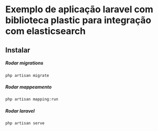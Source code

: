 
# Exemplo de aplicação laravel com biblioteca plastic para integração com elasticsearch

## Instalar

##### Rodar migrations

```sh
php artisan migrate
```

##### Rodar mappeamento

```sh
php artisan mapping:run
```

##### Rodar laravel

```sh
php artisan serve
```
